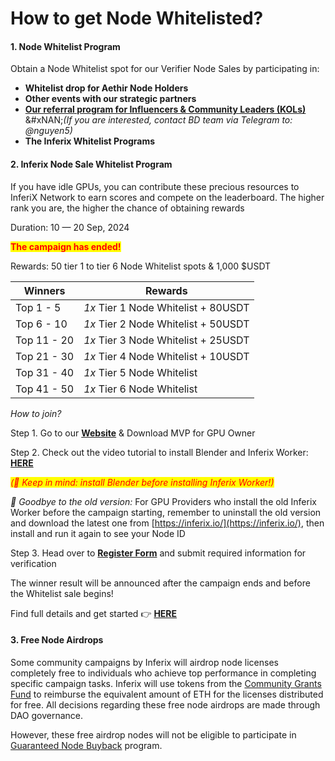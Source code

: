 # How to get Node Whitelisted?

#### 1. **Node Whitelist Program**

Obtain a Node Whitelist spot for our Verifier Node Sales by participating in:

* **Whitelist drop for Aethir Node Holders**&#x20;
* **Other events with our strategic partners**&#x20;
* [**Our referral program for Influencers & Community Leaders (KOLs)**](referral-program.md)\
  &#xNAN;_(If you are interested, contact BD team via Telegram to: @nguyen5)_
* **The Inferix Whitelist Programs**&#x20;

#### **2. Inferix Node Sale Whitelist Program**

If you have idle GPUs, you can contribute these precious resources to InferiX Network to earn scores and compete on the leaderboard. The higher rank you are, the higher the chance of obtaining rewards

Duration: 10 — 20 Sep, 2024

<mark style="color:red;background-color:yellow;">**The campaign has ended!**</mark>

Rewards: 50 tier 1 to tier 6 Node Whitelist spots & 1,000 $USDT



| Winners     | Rewards                             |
| ----------- | ----------------------------------- |
| Top 1 - 5   | _1x_ Tier 1 Node Whitelist + 80USDT |
| Top 6 - 10  | _1x_ Tier 2 Node Whitelist + 50USDT |
| Top 11 - 20 | _1x_ Tier 3 Node Whitelist + 25USDT |
| Top 21 - 30 | _1x_ Tier 4 Node Whitelist + 10USDT |
| Top 31 - 40 | _1x_ Tier 5 Node Whitelist          |
| Top 41 - 50 | _1x_ Tier 6 Node Whitelist          |



_How to join?_

Step 1. Go to our [**Website**](https://inferix.io/) & Download MVP for GPU Owner

Step 2. Check out the video tutorial to install Blender and Inferix Worker: [**HERE**](https://www.youtube.com/watch?v=ZPH9tKSPcsE\&t=1s)

_<mark style="color:red;background-color:yellow;">(📌 Keep in mind: install Blender before installing Inferix Worker!)</mark>_

_**👋** Goodbye to the old version:_ For GPU Providers who install the old Inferix Worker before the campaign starting, remember to uninstall the old version and download the latest one from [https://inferix.io/](https://inferix.io/), then install and run it again to see your Node ID

Step 3. Head over to [**Register Form**](https://inferix.io/register) and submit required information for verification

The winner result will be announced after the campaign ends and before the Whitelist sale begins!

Find full details and get started 👉 [**HERE**](https://medium.com/@inferixgpu/inferix-node-whitelist-program-78b278568fc7)

#### 3. Free Node Airdrops

Some community campaigns by Inferix will airdrop node licenses completely free to individuals who achieve top performance in completing specific campaign tasks. Inferix will use tokens from the [Community Grants Fund](../../inferix-whitepaper/economic-model/token-metrics-and-allocation/token-allocation.md) to reimburse the equivalent amount of ETH for the licenses distributed for free. All decisions regarding these free node airdrops are made through DAO governance.

However, these free airdrop nodes will not be eligible to participate in [Guaranteed Node Buyback](guaranteed-node-buyback.md) program.
